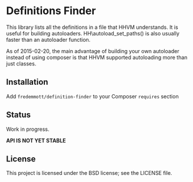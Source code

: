 Definitions Finder
==================

This library lists all the definitions in a file that HHVM understands. It is
useful for building autoloaders. HH\autoload_set_paths() is also usually faster than an autoloader function.

As of 2015-02-20, the main advantage of building your own autoloader instead of
using composer is that HHVM supported autoloading more than just classes.

Installation
------------

Add `fredemmott/definition-finder` to your Composer `requires` section


Status
------

Work in progress.

**API IS NOT YET STABLE**

License
-------

This project is licensed under the BSD license; see the LICENSE file.
